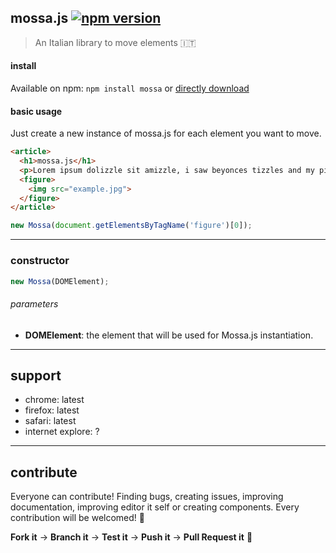 ## mossa.js [![npm version](https://badge.fury.io/js/mossa.svg)](http://badge.fury.io/js/mossa)

> An Italian library to move elements :it: 

#### install
Available on npm:
`npm install mossa` or [directly download](https://github.com/evandroeisinger/mossa.js/raw/master/src/mossa.js)

#### basic usage
Just create a new instance of mossa.js for each element you want to move.

```html
<article>
  <h1>mossa.js</h1>
  <p>Lorem ipsum dolizzle sit amizzle, i saw beyonces tizzles and my pizzle went crizzle adipiscing my shizz. Ghetto sapien velizzle, aliquet volutpizzle, fizzle quizzle, pimpin' vel, arcu. Pellentesque gangsta tortor.</p>
  <figure>
    <img src="example.jpg">
  </figure>
</article>
```

```javascript
new Mossa(document.getElementsByTagName('figure')[0]);
```
---
### constructor
```javascript
new Mossa(DOMElement);
```
###### parameters
  - **DOMElement**: the element that will be used for Mossa.js instantiation.

---
## support
- chrome: latest
- firefox: latest
- safari: latest
- internet explore: ? 

---
## contribute
Everyone can contribute! Finding bugs, creating issues, improving documentation, improving editor it self or creating components.
Every contribution will be welcomed! :santa: 

**Fork it** -> **Branch it** -> **Test it** -> **Push it** -> **Pull Request it** :gem:  